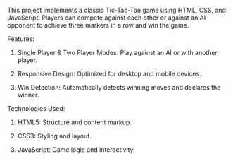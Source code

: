 This project implements a classic Tic-Tac-Toe game using HTML, CSS, and JavaScript. Players can compete against each other or against an AI opponent to achieve three markers in a row and win the game.

Features:

1. Single Player & Two Player Modes: Play against an AI or with another player.

2. Responsive Design: Optimized for desktop and mobile devices.

3. Win Detection: Automatically detects winning moves and declares the winner.

Technologies Used:

1. HTML5: Structure and content markup.

2. CSS3: Styling and layout.

3. JavaScript: Game logic and interactivity.
